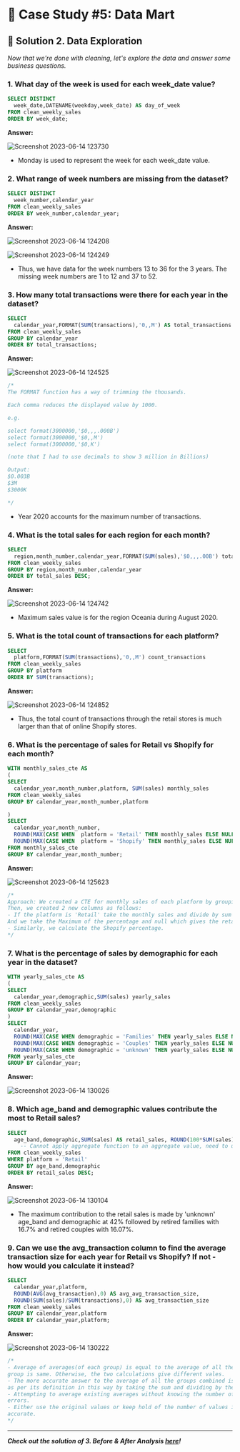 # 🏪 Case Study #5: Data Mart

## 📝 Solution 2. Data Exploration

*Now that we're done with cleaning, let's explore the data and answer some business questions.*

### 1. What day of the week is used for each week_date value?

````sql
SELECT DISTINCT
  week_date,DATENAME(weekday,week_date) AS day_of_week
FROM clean_weekly_sales
ORDER BY week_date;
````
**Answer:**

![Screenshot 2023-06-14 123730](https://github.com/PriyaPalak/8-Week-SQL-Challenge/assets/96012488/8be514df-7d81-40d9-9967-fb5c25550eb2)

- Monday is used to represent the week for each week_date value.

### 2. What range of week numbers are missing from the dataset?

````sql
SELECT DISTINCT 
  week_number,calendar_year
FROM clean_weekly_sales
ORDER BY week_number,calendar_year;
````
**Answer:**

![Screenshot 2023-06-14 124208](https://github.com/PriyaPalak/8-Week-SQL-Challenge/assets/96012488/84a4514f-b458-4130-8a19-566a0f622952)


![Screenshot 2023-06-14 124249](https://github.com/PriyaPalak/8-Week-SQL-Challenge/assets/96012488/936964ab-f2e1-4301-a882-cb4484f59e21)

- Thus, we have data for the week numbers 13 to 36 for the 3 years. The missing week numbers are 1 to 12 and 37 to 52.

### 3. How many total transactions were there for each year in the dataset?

````sql
SELECT 
  calendar_year,FORMAT(SUM(transactions),'0,,M') AS total_transactions
FROM clean_weekly_sales
GROUP BY calendar_year
ORDER BY total_transactions;
````
**Answer:**

![Screenshot 2023-06-14 124525](https://github.com/PriyaPalak/8-Week-SQL-Challenge/assets/96012488/f98efd9a-8035-46df-8297-560cef3e0f48)

````sql
/*
The FORMAT function has a way of trimming the thousands.

Each comma reduces the displayed value by 1000.

e.g.

select format(3000000,'$0,,,.000B')
select format(3000000,'$0,,M')
select format(3000000,'$0,K')

(note that I had to use decimals to show 3 million in Billions)

Output:
$0.003B
$3M
$3000K

*/
````

- Year 2020 accounts for the maximum number of transactions.
### 4. What is the total sales for each region for each month?

````sql
SELECT 
  region,month_number,calendar_year,FORMAT(SUM(sales),'$0,,,.00B') total_sales
FROM clean_weekly_sales
GROUP BY region,month_number,calendar_year
ORDER BY total_sales DESC;
````
**Answer:** 

![Screenshot 2023-06-14 124742](https://github.com/PriyaPalak/8-Week-SQL-Challenge/assets/96012488/7e85ada8-6f34-4c3b-87f4-ff336821aed9)

- Maximum sales value is for the region Oceania during August 2020.

### 5. What is the total count of transactions for each platform?

````sql
SELECT 
  platform,FORMAT(SUM(transactions),'0,,M') count_transactions
FROM clean_weekly_sales
GROUP BY platform
ORDER BY SUM(transactions);
````
**Answer:**

![Screenshot 2023-06-14 124852](https://github.com/PriyaPalak/8-Week-SQL-Challenge/assets/96012488/623a9153-a84c-4f8d-ba78-d590566662fc)

- Thus, the total count of transactions through the retail stores is much larger than  that of online Shopify stores.

### 6. What is the percentage of sales for Retail vs Shopify for each month?

````sql
WITH monthly_sales_cte AS
(
SELECT 
  calendar_year,month_number,platform, SUM(sales) monthly_sales
FROM clean_weekly_sales
GROUP BY calendar_year,month_number,platform

)
SELECT 
  calendar_year,month_number,
  ROUND(MAX(CASE WHEN  platform = 'Retail' THEN monthly_sales ELSE NULL END)*100/SUM(monthly_sales),2) retail_percent,
  ROUND(MAX(CASE WHEN  platform = 'Shopify' THEN monthly_sales ELSE NULL END)*100/SUM(monthly_sales),2) shopify_percent
FROM monthly_sales_cte
GROUP BY calendar_year,month_number;
````
**Answer:**

![Screenshot 2023-06-14 125623](https://github.com/PriyaPalak/8-Week-SQL-Challenge/assets/96012488/522cede5-0bad-4e56-92c4-d8634045d50b)

````sql
/* 
Approach: We created a CTE for monthly sales of each platform by grouping sales by platform, month and year. 
Then, we created 2 new columns as follows: 
- If the platform is 'Retail' take the monthly sales and divide by sum of monthly sales for that group(month,year),else null. 
And we take the Maximum of the percentage and null which gives the retail percentage.
- Similarly, we calculate the Shopify percentage.
*/
````
### 7. What is the percentage of sales by demographic for each year in the dataset?

````sql
WITH yearly_sales_cte AS
(
SELECT 
  calendar_year,demographic,SUM(sales) yearly_sales
FROM clean_weekly_sales
GROUP BY calendar_year,demographic
)
SELECT 
  calendar_year,
  ROUND(MAX(CASE WHEN demographic = 'Families' THEN yearly_sales ELSE NULL END)*100/SUM(yearly_sales),2) families_percent,
  ROUND(MAX(CASE WHEN demographic = 'Couples' THEN yearly_sales ELSE NULL END)*100/SUM(yearly_sales),2) couples_percent,
  ROUND(MAX(CASE WHEN demographic = 'unknown' THEN yearly_sales ELSE NULL END)*100/SUM(yearly_sales),2) unknown_percent
FROM yearly_sales_cte
GROUP BY calendar_year;
````

**Answer:**

![Screenshot 2023-06-14 130026](https://github.com/PriyaPalak/8-Week-SQL-Challenge/assets/96012488/511f920e-084d-4eb2-8925-29115a20e32e)

### 8. Which age_band and demographic values contribute the most to Retail sales?

````sql
SELECT 
  age_band,demographic,SUM(sales) AS retail_sales, ROUND(100*SUM(sales)/SUM(SUM(sales)) OVER(),2) AS contribution_percent
	-- Cannot apply aggregate function to an aggregate value, need to use the OVER() clause with SUM(SUM(sales))
FROM clean_weekly_sales                                  
WHERE platform = 'Retail'
GROUP BY age_band,demographic
ORDER BY retail_sales DESC;
````
**Answer:** 

![Screenshot 2023-06-14 130104](https://github.com/PriyaPalak/8-Week-SQL-Challenge/assets/96012488/d9bc2c17-5712-4b9b-8e5a-dca0ac8cc021)

- The maximum contribution to the retail sales is made by 'unknown' age_band and demographic at 42% followed by retired families with 16.7% and retired couples with 16.07%.

### 9. Can we use the avg_transaction column to find the average transaction size for each year for Retail vs Shopify? If not - how would you calculate it instead?

````sql
SELECT 
  calendar_year,platform,
  ROUND(AVG(avg_transaction),0) AS avg_avg_transaction_size,
  ROUND(SUM(sales)/SUM(transactions),0) AS avg_transaction_size
FROM clean_weekly_sales
GROUP BY calendar_year,platform
ORDER BY calendar_year,platform; 
````
**Answer:**

![Screenshot 2023-06-14 130222](https://github.com/PriyaPalak/8-Week-SQL-Challenge/assets/96012488/7b07b5b6-5d56-4286-8032-a5128fafec80)

````sql
/*
- Average of averages(of each group) is equal to the average of all the groups combined only when the number of elements in each 
group is same. Otherwise, the two calculations give different vales.
- The more accurate answer to the average of all the groups combined is achieved by the second way, as we calculate the average 
as per its definition in this way by taking the sum and dividing by the number of elements.
- Attempting to average existing averages without knowing the number of values contained in each value leads to statistical 
errors. 
- Either use the original values or keep hold of the number of values included in the average in order to keep your numbers 
accurate.
*/
````

***

***Check out the solution of 3. Before & After Analysis [here](https://github.com/PriyaPalak/8-Week-SQL-Challenge/blob/main/Case%20Study%20%235%20-%20Data%20Mart/C.%20Before%20%26%20After%20Analysis.md)!***

